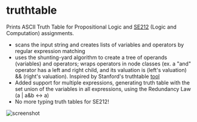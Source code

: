 # truthtable
Prints ASCII Truth Table for Propositional Logic and [SE212](https://www.student.cs.uwaterloo.ca/~se212/index.html) (Logic and Computation) assignments.

- scans the input string and creates lists of variables and operators by regular expression matching
- uses the shunting-yard algorithm to create a tree of operands (variables) and operators; wraps operators in node classes (ex. a "and" operator has a left and right child, and its valuation is (left's valuation) && (right's valuation). Inspired by Stanford's truthtable [tool](https://web.stanford.edu/class/cs103/tools/truth-table-tool/) 
- Added support for multiple expressions, generating truth table with the set union of the variables in all expressions, using the Redundancy Law (a | a&b <-> a)
- No more typing truth tables for SE212!

![screenshot](https://raw.githubusercontent.com/cindywang328/truthtable/master/Screen%20Shot%202019-09-22%20at%2012.32.01%20AM.png)

